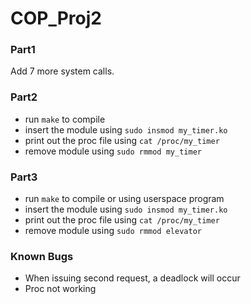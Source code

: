# COP_Proj2

### Part1

Add 7 more system calls. 

### Part2
* run `make` to compile
* insert the module using `sudo insmod my_timer.ko`
* print out the proc file using `cat /proc/my_timer`
* remove module using `sudo rmmod my_timer`

### Part3
* run `make` to compile or using userspace program
* insert the module using `sudo insmod my_timer.ko` 
* print out the proc file using `cat /proc/my_timer`
* remove module using `sudo rmmod elevator`

### Known Bugs
* When issuing second request, a deadlock will occur
* Proc not working
